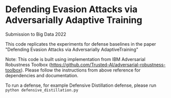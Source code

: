 # Defending Evasion Attacks via Adversarially Adaptive Training
Submission to Big Data 2022

This code replicates the experiments for defense baselines in the paper "Defending Evasion Attacks via Adversarially AdaptiveTraining"

Note: This code is built using implementation from IBM Adversarial Robustness Toolbox (https://github.com/Trusted-AI/adversarial-robustness-toolbox). Please follow the instructions from above reference for dependencies and documentation.

To run a defense, for example Defensive Distillation defense, please run `python defensive_distillation.py`

